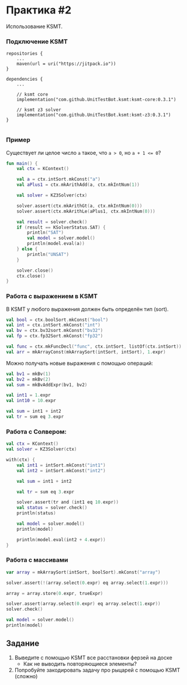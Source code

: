 # Практика #2

Использование KSMT.

### Подключение KSMT

```
repositories {
    ...
    maven(url = uri("https://jitpack.io"))
}

dependencies {
    ...
    
    // ksmt core
    implementation("com.github.UnitTestBot.ksmt:ksmt-core:0.3.1")

    // ksmt z3 solver
    implementation("com.github.UnitTestBot.ksmt:ksmt-z3:0.3.1")
}
    
```

### Пример

Существует ли целое число `a` такое, что `a > 0`, но `a + 1 <= 0`?

```kotlin
fun main() {
    val ctx = KContext()

    val a = ctx.intSort.mkConst("a")
    val aPlus1 = ctx.mkArithAdd(a, ctx.mkIntNum(1))

    val solver = KZ3Solver(ctx)

    solver.assert(ctx.mkArithGt(a, ctx.mkIntNum(0)))
    solver.assert(ctx.mkArithLe(aPlus1, ctx.mkIntNum(0)))

    val result = solver.check()
    if (result == KSolverStatus.SAT) {
        println("SAT")
        val model = solver.model()
        println(model.eval(a))
    } else {
        println("UNSAT")
    }

    solver.close()
    ctx.close()
}
```

### Работа с выражением в KSMT

В KSMT у любого выражения должен быть определён тип (sort).

```kotlin
val bool = ctx.boolSort.mkConst("bool")
val int = ctx.intSort.mkConst("int")
val bv = ctx.bv32sort.mkConst("bv32")
val fp = ctx.fp32Sort.mkConst("fp32")

val func = ctx.mkFuncDecl("func", ctx.intSort, listOf(ctx.intSort))
val arr = mkArrayConst(mkArraySort(intSort, intSort), 1.expr)
```

Можно получать новые выражения с помощью операций:

```kotlin
val bv1 = mkBv(1)
val bv2 = mkBv(2)
val sum = mkBvAddExpr(bv1, bv2)

val int1 = 1.expr
val int10 = 10.expr

val sum = int1 + int2
val tr = sum eq 3.expr
```

### Работа с Солвером:

```kotlin
val ctx = KContext()
val solver = KZ3Solver(ctx)

with(ctx) {
    val int1 = intSort.mkConst("int1")
    val int2 = intSort.mkConst("int2")

    val sum = int1 + int2

    val tr = sum eq 3.expr

    solver.assert(tr and (int1 eq 10.expr))
    val status = solver.check()
    println(status)

    val model = solver.model()
    println(model)

    println(model.eval(int2 + 4.expr))
}
```

### Работа с массивами

```kotlin
var array = mkArraySort(intSort, boolSort).mkConst("array")

solver.assert(!(array.select(0.expr) eq array.select(1.expr)))

array = array.store(0.expr, trueExpr)

solver.assert(array.select(0.expr) eq array.select(1.expr))
solver.check()

val model = solver.model()
println(model)
```

## Задание

1. Выведите с помощью KSMT все расстановки ферзей на доске
    - Как не выводить повторяющиеся элементы?
2. Попробуйте закодировать задачу про рыцарей с помощью KSMT (сложно)